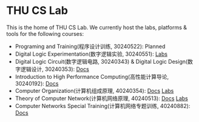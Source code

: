 # THU CS Lab

This is the home of THU CS Lab. We currently host the labs, platforms & tools for the following courses:

- Programing and Training(程序设计训练, 30240522): Planned
- Digital Logic Experimentation(数字逻辑实验, 30240551): [Labs](https://lab.cs.tsinghua.edu.cn/jie/)
- Digital Logic Circuit(数字逻辑电路, 30240343) & Digital Logic Design(数字逻辑设计, 30240353): [Docs](https://lab.cs.tsinghua.edu.cn/digital-design/doc/)
- Introduction to High Performance Computing(高性能计算导论, 30240192): [Docs](https://lab.cs.tsinghua.edu.cn/hpc/doc/)
- Computer Organization(计算机组成原理, 40240354): [Docs](https://lab.cs.tsinghua.edu.cn/cod-lab-docs/) [Labs](https://lab.cs.tsinghua.edu.cn/thinpad/)
- Theory of Computer Network(计算机网络原理, 40240513): [Docs](https://lab.cs.tsinghua.edu.cn/router/doc/) [Labs](https://lab.cs.tsinghua.edu.cn/tan/)
- Computer Networks Special Training(计算机网络专题训练, 40240882): [Docs](https://lab.cs.tsinghua.edu.cn/tcp/doc/)